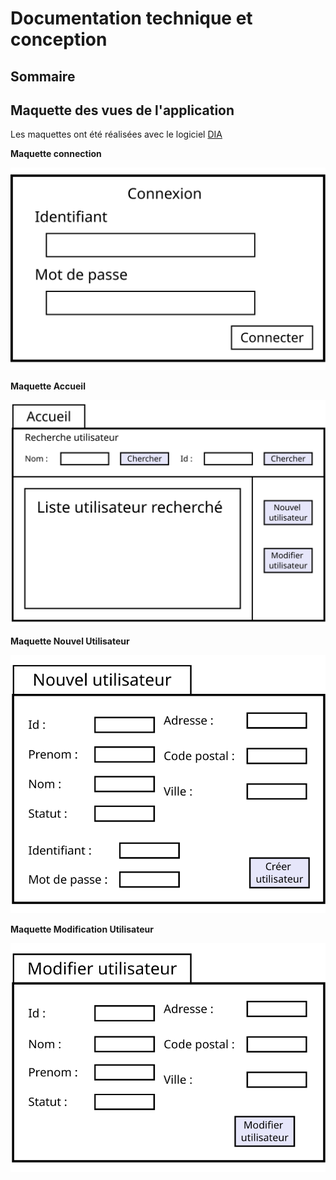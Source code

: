 # Documentation technique et conception

## Sommaire

## Maquette des vues de l'application

Les maquettes ont été réalisées avec le logiciel [DIA](http://dia-installer.de/)

**Maquette connection**

![Maquette Connection](./Schema/Vue_application_ExportImg/Vue_application_-_Connexion.svg)

**Maquette Accueil**

![Maquette Accueil](./Schema/Vue_application_ExportImg/Vue_application_-_Accueil.svg)

**Maquette Nouvel Utilisateur**

![Maquette Nouvel Utilisateur](./Schema/Vue_application_ExportImg/Vue_application_-_Nouvel_Utilisateur.svg)

**Maquette Modification Utilisateur**

![Maquette Modification Utilisateur](./Schema/Vue_application_ExportImg/Vue_application_-_Modification_Utilisateur.svg)

